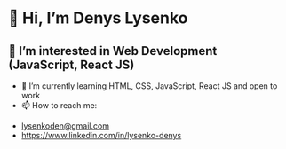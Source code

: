 # 👋 Hi, I’m Denys Lysenko
## 👀 I’m interested in Web Development (JavaScript, React JS)
- 🌱 I’m currently learning HTML, CSS, JavaScript, React JS and open to work
- 📫 How to reach me:
* lysenkoden@gmail.com
* https://www.linkedin.com/in/lysenko-denys

<!---
LysenkoDenys/LysenkoDenys is a ✨ special ✨ repository because its `README.md` (this file) appears on your GitHub profile.
You can click the Preview link to take a look at your changes.
--->
